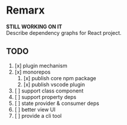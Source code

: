 # Remarx

**STILL WORKING ON IT**  
Describe dependency graphs for React project.

## TODO

1. [x] plugin mechanism
2. [x] monorepos
   1. [x] publish core npm package
   2. [x] publish vscode plugin
3. [ ] support class component
4. [ ] support property deps
5. [ ] state provider & consumer deps
6. [ ] better view UI
7. [ ] provide a cli tool
